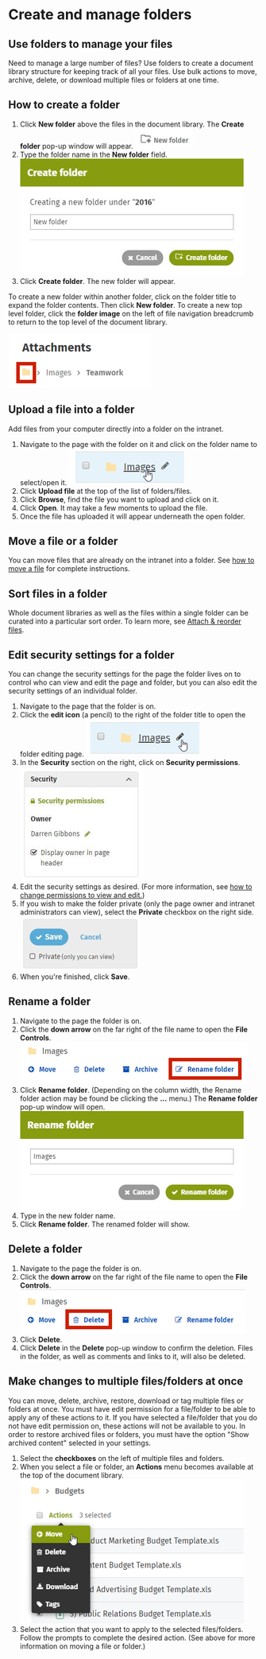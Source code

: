 # Create and manage folders

## Use folders to manage your files

Need to manage a large number of files? Use folders to create a document library structure for keeping track of all your files. Use bulk actions to move, archive, delete, or download multiple files or folders at one time.

## How to create a folder

1. Click **New folder** above the files in the document library. The **Create folder** pop-up window will appear.  ![](../../.gitbook/assets/create-manage-folders-new-folder.jpg) 
2. Type the folder name in the **New folder** field.   ![](../../.gitbook/assets/create-manage-folders-create-folder-window.jpg)  
3. Click **Create folder**. The new folder will appear.

To create a new folder within another folder, click on the folder title to expand the folder contents. Then click **New folder**. To create a new top level folder, click the **folder image** on the left of file navigation breadcrumb to return to the top level of the document library.

![](../../.gitbook/assets/create-manage-folders-folder-image.png) 

## Upload a file into a folder

Add files from your computer directly into a folder on the intranet.

1. Navigate to the page with the folder on it and click on the folder name to select/open it.   ![](../../.gitbook/assets/create-manage-folders-upload-file-into-folder%20%281%29.png)  
2. Click **Upload file** at the top of the list of folders/files.
3. Click **Browse**, find the file you want to upload and click on it.
4. Click **Open**. It may take a few moments to upload the file.
5. Once the file has uploaded it will appear underneath the open folder.

## Move a file or a folder

You can move files that are already on the intranet into a folder. See [how to move a file](attach-and-reorder-files.md) for complete instructions.

## Sort files in a folder

Whole document libraries as well as the files within a single folder can be curated into a particular sort order. To learn more, see [Attach & reorder files](attach-and-reorder-files.md).

## Edit security settings for a folder

You can change the security settings for the page the folder lives on to control who can view and edit the page and folder, but you can also edit the security settings of an individual folder.

1. Navigate to the page that the folder is on.
2. Click the **edit icon** \(a pencil\) to the right of the folder title to open the folder editing page.   ![](../../.gitbook/assets/create-manage-folders-edit-security.png)  
3. In the **Security** section on the right, click on **Security permissions**.   ![](../../.gitbook/assets/create-manage-folders-edit-security-2.jpg)  
4. Edit the security settings as desired. \(For more information, see [how to change permissions to view and edit.](../security-settings-and-permissions/permission-to-view-and-edit.md)\)
5. If you wish to make the folder private \(only the page owner and intranet administrators can view\), select the **Private** checkbox on the right side.   ![](../../.gitbook/assets/create-manage-folders-edit-security-3.jpg)  
6. When you're finished, click **Save**.

## Rename a folder

1. Navigate to the page the folder is on.
2. Click the **down arrow** on the far right of the file name to open the **File Controls**.   ![](../../.gitbook/assets/create-manage-folders-rename-folder-1.png)  
3. Click **Rename folder**. \(Depending on the column width, the Rename folder action may be found be clicking the **...** menu.\) The **Rename folder** pop-up window will open.   ![](../../.gitbook/assets/create-manage-folders-rename-folder-2.jpg)  
4. Type in the new folder name.
5. Click **Rename folder**. The renamed folder will show.

## Delete a folder

1. Navigate to the page the folder is on.
2. Click the **down arrow** on the far right of the file name to open the **File Controls**.   ![](../../.gitbook/assets/create-manage-folders-delete-folder-1.png)  
3. Click **Delete**.
4. Click **Delete** in the **Delete** pop-up window to confirm the deletion. Files in the folder, as well as comments and links to it, will also be deleted.

## Make changes to multiple files/folders at once

You can move, delete, archive, restore, download or tag multiple files or folders at once. You must have edit permission for a file/folder to be able to apply any of these actions to it. If you have selected a file/folder that you do not have edit permission on, these actions will not be available to you. In order to restore archived files or folders, you must have the option "Show archived content" selected in your settings.

1. Select the **checkboxes** on the left of multiple files and folders.
2. When you select a file or folder, an **Actions** menu becomes available at the top of the document library.   ![](../../.gitbook/assets/create-manage-folders-change-multiple-files-1.png)  
3. Select the action that you want to apply to the selected files/folders. Follow the prompts to complete the desired action. \(See above for more information on moving a file or folder.\)

